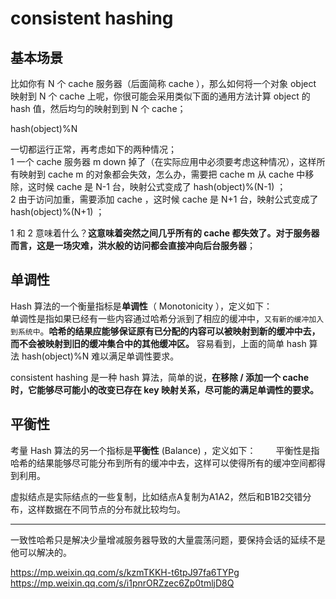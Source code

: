# consistent hashing
## 基本场景
比如你有 N 个 cache 服务器（后面简称 cache ），那么如何将一个对象 object 映射到 N 个 cache 上呢，你很可能会采用类似下面的通用方法计算 object 的 hash 值，然后均匀的映射到到 N 个 cache；

hash(object)%N

一切都运行正常，再考虑如下的两种情况；  
1 一个 cache 服务器 m down 掉了（在实际应用中必须要考虑这种情况），这样所有映射到 cache m 的对象都会失效，怎么办，需要把 cache m 从 cache 中移除，这时候 cache 是 N-1 台，映射公式变成了 hash(object)%(N-1) ；  
2 由于访问加重，需要添加 cache ，这时候 cache 是 N+1 台，映射公式变成了 hash(object)%(N+1) ；  

1 和 2 意味着什么？**这意味着突然之间几乎所有的 cache 都失效了。对于服务器而言，这是一场灾难，洪水般的访问都会直接冲向后台服务器**；


## 单调性
Hash 算法的一个衡量指标是**单调性**（ Monotonicity ），定义如下：  
    单调性是指如果已经有一些内容通过哈希分派到了相应的缓冲中，`又有新的缓冲加入到系统中`。**哈希的结果应能够保证原有已分配的内容可以被映射到新的缓冲中去，而不会被映射到旧的缓冲集合中的其他缓冲区。** 
容易看到，上面的简单 hash 算法 hash(object)%N 难以满足单调性要求。  


consistent hashing 是一种 hash 算法，简单的说，**在移除 / 添加一个 cache 时，它能够尽可能小的改变已存在 key 映射关系，尽可能的满足单调性的要求。**

## 平衡性
考量 Hash 算法的另一个指标是**平衡性** (Balance) ，定义如下： 
　　平衡性是指哈希的结果能够尽可能分布到所有的缓冲中去，这样可以使得所有的缓冲空间都得到利用。

虚拟结点是实际结点的一些复制，比如结点A复制为A1A2，然后和B1B2交错分布，这样数据在不同节点的分布就比较均匀。

----
一致性哈希只是解决少量增减服务器导致的大量震荡问题，要保持会话的延续不是他可以解决的。


<!-- http://shuofenglxy.iteye.com/blog/1188422 -->
<!-- http://blog.csdn.net/dellme99/article/details/14168263 -->
<!-- http://blog.csdn.net/dellme99/article/details/14162159 -->
<!-- http://blog.csdn.net/dellme99/article/details/15432249 -->
<!-- http://blog.csdn.net/dellme99/article/details/51884292 -->
<!-- http://blog.csdn.net/dellme99/article/details/51884307 -->
<!-- http://blog.csdn.net/dellme99/article/category/1690035 -->
<!-- http://duanple.blog.163.com/blog/static/70971767201311810939564/ -->
<!-- http://blog.csdn.net/kevinlynx/article/details/40122407 -->
<!-- http://blog.csdn.net/aesop_wubo/article/details/20401431 -->
<!-- http://blog.csdn.net/cloudresearch/article/details/23127985 -->
<!-- http://blog.jobbole.com/95632/ -->
https://mp.weixin.qq.com/s/kzmTKKH-t6tpJ97fa6TYPg
https://mp.weixin.qq.com/s/i1pnrORZzec6Zp0tmljD8Q
<!-- https://zhuanlan.zhihu.com/p/26762775 -->
<!-- https://zhuanlan.zhihu.com/p/25423971 -->

<!-- http://blog.csdn.net/sanwenyublog/article/details/53385616 -->
<!-- http://thesecretlivesofdata.com/raft/ !!!! -->